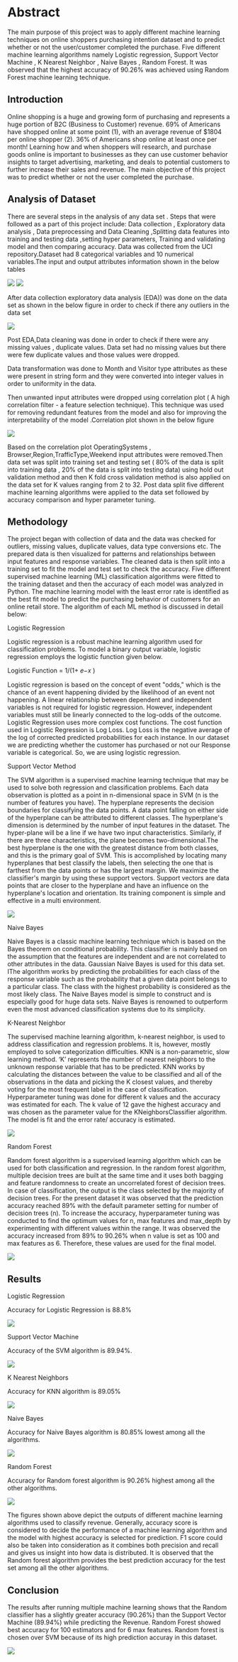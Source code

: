 
# Abstract

The main purpose of this project was to apply different machine learning techniques on online shoppers purchasing intention dataset and to predict whether or not the user/customer completed the purchase. Five different machine learning algorithms namely Logistic regression, Support Vector Machine , K Nearest Neighbor , Naive Bayes , Random Forest. It was observed that the highest accuracy of 90.26% was achieved using Random Forest machine learning technique. 

## Introduction

Online shopping is a huge and growing form of purchasing and represents a huge portion of B2C (Business to Customer) revenue. 69% of Americans have shopped online at some point (1), with an average revenue of $1804 per online shopper (2). 36% of Americans shop online at least once per month! Learning how and when shoppers will research, and purchase goods online is important to businesses as they can use customer behavior insights to target advertising, marketing, and deals to potential customers to further increase their sales and revenue. The main objective of this project was to predict whether or not the user completed the purchase. 

## Analysis of Dataset

There are several steps in the analysis of any data set . Steps that were followed as a part of this project include: Data collection , Exploratory data analysis , Data preprocessing and Data Cleaning ,Splitting data features into training and testing data ,setting hyper parameters, Training and validating model and then comparing accuracy. Data was collected from the UCI repository.Dataset had 8 categorical variables and 10 numerical variables.The input and output attributes information shown in the below tables 

![](https://github.com/Vasudeva-08/Projects/blob/main/Images-1/CPP/Input%20table.png)
![](https://github.com/Vasudeva-08/Projects/blob/main/Images-1/CPP/Output%20table.png)

After data collection exploratory data analysis (EDA)) was done on the data set as shown in the below  figure in order to check if there any outliers in the data set 

![](https://github.com/Vasudeva-08/Projects/blob/main/Images-1/CPP/EDA.png)

Post EDA,Data cleaning  was done in order to check if there were  any missing values , duplicate values. Data set had no missing values but there were few duplicate values and those values were dropped. 

Data transformation was done to Month and Visitor type attributes as these were present in string form and they were converted into integer values in order to uniformity in the data. 

Then unwanted input attributes were dropped using correlation plot ( A high correlation filter - a feature selection technique). This technique  was used for removing redundant features from the model and also for improving the interpretability of the model .Correlation plot shown in the below figure 

![](https://github.com/Vasudeva-08/Projects/blob/main/Images-1/CPP/corrplot.png)

Based on the correlation plot OperatingSystems , Browser,Region,TrafficType,Weekend  input attributes were removed.Then data set was split into training set and testing set ( 80% of the data is split into training data , 20% of the data is split into  testing data) using hold out validation method and then K fold cross validation method is also applied on the data set for K values ranging from 2 to 32. Post data split five different machine learning algorithms were applied to the  data set followed by accuracy comparison and hyper parameter tuning. 

## Methodology

The project began with collection of data and the data was checked for outliers, missing values, duplicate values, data type conversions etc. The prepared data is then visualized for patterns and relationships between input features and response variables. The cleaned data is then split into a training set to fit the model and test set to check the accuracy. Five different supervised machine learning (ML) classification algorithms were fitted to the training dataset and then the accuracy of each model was analyzed in Python. The machine learning model with the least error rate is identified as the best fit model to predict the purchasing behavior of customers for an online retail store.  The algorithm of each ML method is discussed in detail below: 

Logistic Regression 

Logistic regression is a robust machine learning algorithm used for classification problems. To model a binary output variable, logistic regression employs the logistic function given below.  

Logistic Function = 1/(1+
𝑒−𝑥 
) 

Logistic regression is based on the concept of event "odds," which is the chance of an event happening divided by the likelihood of an event not happening. A linear relationship between dependent and independent variables is not required for logistic regression. However, independent variables must still be linearly connected to the log-odds of the outcome. Logistic Regression uses more complex cost functions. The cost function used in Logistic Regression is Log Loss. Log Loss is the negative average of the log of corrected predicted probabilities for each instance. In our dataset we are predicting whether the customer has purchased or not  our Response variable is categorical. So, we are using logistic regression. 

Support Vector Method 

The SVM algorithm is a supervised machine learning technique that may be used to solve both regression and classification problems. Each data observation is plotted as a point in n-dimensional space in SVM (n is the number of features you have). The hyperplane represents the decision boundaries for classifying the data points. A data point falling on either side of the hyperplane can be attributed to different classes. The hyperplane's dimension is determined by the number of input features in the dataset. The hyper-plane will be a line if we have two input characteristics. Similarly, if there are three characteristics, the plane becomes two-dimensional.The best hyperplane is the one with the greatest distance from both classes, and this is the primary goal of SVM. This is accomplished by locating many hyperplanes that best classify the labels, then selecting the one that is farthest from the data points or has the largest margin. We maximize the classifier's margin by using these support vectors. Support vectors are data points that are closer to the hyperplane and have an influence on the hyperplane's location and orientation. Its training component is simple and effective in a multi environment. 

![](https://github.com/Vasudeva-08/Projects/blob/main/Images-1/CPP/SVM-1.png)

Naive Bayes 

Naive Bayes is a classic machine learning technique which is based on the Bayes theorem on conditional probability. This classifier is mainly based on the assumption that the features are independent and are not correlated to other attributes in the data. Gaussian Naive Bayes is used for this data set.  IThe algorithm works by predicting the probabilities for each class of the response variable such as the probability that a given data point belongs to a particular class. The class with the highest probability is considered as the most likely class. The Naive Bayes model is simple to construct and is especially good for huge data sets. Naive Bayes is renowned to outperform even the most advanced classification systems due to its simplicity.    

K-Nearest Neighbor 

The supervised machine learning algorithm, k-nearest neighbor, is used to address classification and regression problems. It is, however, mostly employed to solve categorization difficulties. KNN is a non-parametric, slow learning method. ‘K’  represents the number of nearest neighbors to the unknown response variable that has to be predicted. KNN works by calculating the distances between the value to be classified and all of the observations in the data and picking the K closest values, and thereby voting for the most frequent label in the case of classification. Hyperparameter tuning was done for different k values and the accuracy was estimated for each. The k value of 12 gave the highest accuracy and was chosen as the parameter value for the KNeighborsClassifier algorithm. The model is fit and the error rate/ accuracy is estimated.  

![](https://github.com/Vasudeva-08/Projects/blob/main/Images-1/CPP/KNN.png)

Random Forest 

Random forest algorithm is a supervised learning algorithm which can be used for both classification and regression. In the random forest algorithm,  multiple decision trees are built at the same time and it uses both bagging and feature randomness to create an uncorrelated forest of decision trees. In case of classification,  the output is the class selected by the majority of decision trees. For the present dataset it was observed that the prediction accuracy reached 89% with the default parameter setting for number of decision trees (n). To increase the accuracy, hyperparameter tuning was conducted to find the optimum values for n, max features and max_depth by experimenting with different values within the range. It was observed the accuracy increased from 89% to 90.26%  when n value is set as 100  and max features as 6. Therefore, these values are used for the final model. 
 
![](https://github.com/Vasudeva-08/Projects/blob/main/Images-1/CPP/Random%20Forest.png)

## Results

Logistic Regression 

Accuracy for Logistic Regression is 88.8% 

![](https://github.com/Vasudeva-08/Projects/blob/main/Images-1/CPP/LR.png)

Support Vector Machine 

Accuracy of the SVM algorithm is 89.94%. 

![](https://github.com/Vasudeva-08/Projects/blob/main/Images-1/CPP/Svm.png)

K Nearest Neighbors 

Accuracy for KNN algorithm is 89.05% 

![](https://github.com/Vasudeva-08/Projects/blob/main/Images-1/CPP/KNN-0.png)

Naive Bayes 

Accuracy for Naive Bayes algorithm is 80.85% lowest among all the algorithms.

![](https://github.com/Vasudeva-08/Projects/blob/main/Images-1/CPP/NB.png)

Random Forest 

Accuracy for Random forest algorithm is 90.26% highest among all the other algorithms.

![](https://github.com/Vasudeva-08/Projects/blob/main/Images-1/CPP/RF.png)

The figures shown above depict the outputs of different machine learning algorithms used to classify revenue. Generally, accuracy score is considered to decide the performance of a machine learning algorithm and the model with highest accuracy is selected for prediction.  F1 score could also be taken into consideration as it combines both precision and recall and gives us insight into how data is distributed. It is observed that the Random forest algorithm provides the best prediction accuracy for the test set among all the other algorithms. 

## Conclusion

The results after running multiple machine learning shows that the Random classifier has a slightly greater accuracy (90.26%) than the Support Vector Machine (89.94%) while predicting the Revenue. Random Forest showed best accuracy for 100 estimators and for 6 max features. Random forest is chosen over SVM because of its high prediction accuray in this dataset. 

![](https://github.com/Vasudeva-08/Projects/blob/main/Images-1/CPP/Results.png)
 

